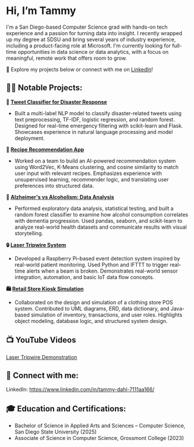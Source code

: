 <h1>Hi, I’m Tammy </h1>

I'm a San Diego-based Computer Science grad with hands-on tech experience and a passion for turning data into insight. I recently wrapped up my degree at SDSU and bring several years of industry experience, including a product-facing role at Microsoft. I'm currently looking for full-time opportunities in data science or data analytics, with a focus on meaningful, remote work that offers room to grow.

📂 Explore my projects below or connect with me on [LinkedIn](https://www.linkedin.com/in/tammy-dahl-7111aa166/)!</h1>

<h2>👨‍💻 Notable Projects:</h2>

<b> 🧠 [Tweet Classifier for Disaster Response](https://github.com/TammyDahl/DisasterResponseTweetClassifier) </b>
  - Built a multi-label NLP model to classify disaster-related tweets using text preprocessing, TF-IDF, logistic regression, and random forest. Designed for real-time emergency filtering with scikit-learn and Flask. Showcases experience in natural language processing and model deployment.

<b> 🍳 [Recipe Recommendation App](https://github.com/TammyDahl/RecipeRecommendationApp) </b>
  - Worked on a team to build an AI-powered recommendation system using Word2Vec, K-Means clustering, and cosine similarity to match user input with relevant recipes. Emphasizes experience with unsupervised learning, recommender logic, and translating user preferences into structured data.

<b> 🧬 [Alzheimer's vs Alcoholism: Data Analysis](https://github.com/TammyDahl/AlzheimersVAlcoholismDataAnalysis) </b>
  - Performed exploratory data analysis, statistical testing, and built a random forest classifier to examine how alcohol consumption correlates with dementia progression. Used pandas, seaborn, and scikit-learn to analyze real-world health datasets and communicate results with visual storytelling.

<b> 🔒 [Laser Tripwire System](https://github.com/TammyDahl/LaserTripwireSystem) </b>
  - Developed a Raspberry Pi–based event detection system inspired by real-world patient monitoring. Used Python and IFTTT to trigger real-time alerts when a beam is broken. Demonstrates real-world sensor integration, automation, and basic IoT data flow concepts.

<b> 🛍️ [Retail Store Kiosk Simulation](https://github.com/TammyDahl/RetailStoreKioskSim) </b>
  - Collaborated on the design and simulation of a clothing store POS system. Contributed to UML diagrams, ERD, data dictionary, and Java-based simulation of inventory, transactions, and user roles. Highlights object modeling, database logic, and structured system design.

<h2>📺 YouTube Videos</h2>

[Laser Tripwire Demonstration](https://youtu.be/IfYAgOm_tNY)

<h2> 🤳 Connect with me:</h2>

LinkedIn: https://www.linkedin.com/in/tammy-dahl-7111aa166/

<h2>🎓 Education and Certifications:</h2>

- Bachelor of Science in Applied Arts and Sciences – Computer Science, San Diego State University (2025)
- Associate of Science in Computer Science, Grossmont College (2023)
<!-- 
- Google Data Analytics Professional Certificate
- IBM Data Analyst Professional Certificate
-->

